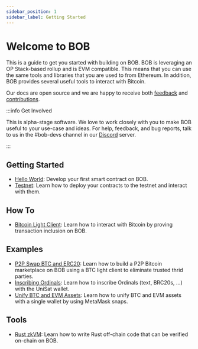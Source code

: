 ```yaml
---
sidebar_position: 1
sidebar_label: Getting Started
---
```


# Welcome to BOB

This is a guide to get you started with building on BOB. BOB is leveraging an OP Stack-based rollup and is EVM compatible. This means that you can use the same tools and libraries that you are used to from Ethereum. In addition, BOB provides several useful tools to interact with Bitcoin.

Our docs are open source and we are happy to receive both [feedback](https://forms.gle/etYqChR3aahUFuEZ9) and [contributions](https://github.com/bob-collective/bob/tree/master/docs).

:::info Get Involved

This is alpha-stage software. We love to work closely with you to make BOB useful to your use-case and ideas. For help, feedback, and bug reports, talk to us in the #bob-devs channel in our [Discord](https://discordapp.com/invite/interlay) server.

:::

## Getting Started

- [Hello World](helloworld): Develop your first smart contract on BOB.
- [Testnet](testnet): Learn how to deploy your contracts to the testnet and interact with them.

## How To

- [Bitcoin Light Client](/docs/build/how-to/relay): Learn how to interact with Bitcoin by proving transaction inclusion on BOB.

## Examples

- [P2P Swap BTC and ERC20](/docs/build/examples/btc-swap/): Learn how to build a P2P Bitcoin marketplace on BOB using a BTC light client to eliminate trusted thrid parties.
- [Inscribing Ordinals](/docs/build/examples/brc20-octopus/): Learn how to inscribe Ordinals (text, BRC20s, ...) with the UniSat wallet.
- [Unify BTC and EVM Assets](/docs/build/examples/unified-assets-tracker/): Learn how to unify BTC and EVM assets with a single wallet by using MetaMask snaps.

## Tools

- [Rust zkVM](/docs/build/tools/bonsai): Learn how to write Rust off-chain code that can be verified on-chain on BOB.
